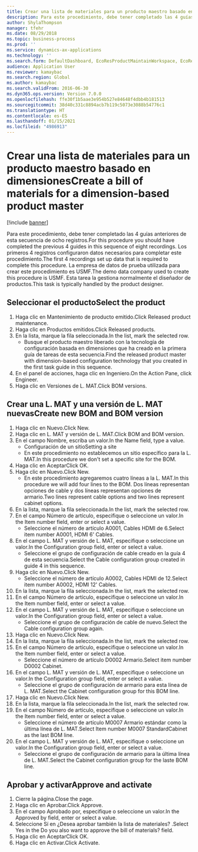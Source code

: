 ```yaml
---
title: Crear una lista de materiales para un producto maestro basado en dimensiones
description: Para este procedimiento, debe tener completado las 4 guías anteriores de esta secuencia de ocho registros.
author: ShylaThompson
manager: tfehr
ms.date: 08/29/2018
ms.topic: business-process
ms.prod: ''
ms.service: dynamics-ax-applications
ms.technology: ''
ms.search.form: DefaultDashboard, EcoResProductMaintainWorkspace, EcoResProductOpenCasesFormPart, EcoResProductDetailsExtended, BOMConsistOf, BOMTable, InventItemIdLookupSimple, HcmWorkerLookUp
audience: Application User
ms.reviewer: kamaybac
ms.search.region: Global
ms.author: kamaybac
ms.search.validFrom: 2016-06-30
ms.dyn365.ops.version: Version 7.0.0
ms.openlocfilehash: ffe30f1b5aae3e954b527e84648f4dbb4b181513
ms.sourcegitcommit: 38d40c331c8894acb7b119c5073e3088b54776c1
ms.translationtype: HT
ms.contentlocale: es-ES
ms.lasthandoff: 01/15/2021
ms.locfileid: "4986913"
---
```

# <a name="create-a-bill-of-materials-for-a-dimension-based-product-master"></a><span data-ttu-id="3f806-103">Crear una lista de materiales para un producto maestro basado en dimensiones</span><span class="sxs-lookup"><span data-stu-id="3f806-103">Create a bill of materials for a dimension-based product master</span></span>

[!include [banner](../../includes/banner.md)]

<span data-ttu-id="3f806-104">Para este procedimiento, debe tener completado las 4 guías anteriores de esta secuencia de ocho registros.</span><span class="sxs-lookup"><span data-stu-id="3f806-104">For this procedure you should have completed the previous 4 guides in this sequence of eight recordings.</span></span> <span data-ttu-id="3f806-105">Los primeros 4 registros configuraron datos necesarios para completar este procedimiento.</span><span class="sxs-lookup"><span data-stu-id="3f806-105">The first 4 recordings set up data that is required to complete this procedure.</span></span> <span data-ttu-id="3f806-106">La empresa de datos de prueba utilizada para crear este procedimiento es USMF.</span><span class="sxs-lookup"><span data-stu-id="3f806-106">The demo data company used to create this procedure is USMF.</span></span> <span data-ttu-id="3f806-107">Esta tarea la gestiona normalmente el diseñador de productos.</span><span class="sxs-lookup"><span data-stu-id="3f806-107">This task is typically handled by the product designer.</span></span>


## <a name="select-the-product"></a><span data-ttu-id="3f806-108">Seleccionar el producto</span><span class="sxs-lookup"><span data-stu-id="3f806-108">Select the product</span></span>
1. <span data-ttu-id="3f806-109">Haga clic en Mantenimiento de producto emitido.</span><span class="sxs-lookup"><span data-stu-id="3f806-109">Click Released product maintenance.</span></span>
2. <span data-ttu-id="3f806-110">Haga clic en Productos emitidos.</span><span class="sxs-lookup"><span data-stu-id="3f806-110">Click Released products.</span></span>
3. <span data-ttu-id="3f806-111">En la lista, marque la fila seleccionada.</span><span class="sxs-lookup"><span data-stu-id="3f806-111">In the list, mark the selected row.</span></span>
    * <span data-ttu-id="3f806-112">Busque el producto maestro liberado con la tecnología de configuración basada en dimensiones que ha creado en la primera guía de tareas de esta secuencia.</span><span class="sxs-lookup"><span data-stu-id="3f806-112">Find the released product master with dimension-based configuration technology that you created in the first task guide in this sequence.</span></span>  
4. <span data-ttu-id="3f806-113">En el panel de acciones, haga clic en Ingeniero.</span><span class="sxs-lookup"><span data-stu-id="3f806-113">On the Action Pane, click Engineer.</span></span>
5. <span data-ttu-id="3f806-114">Haga clic en Versiones de L. MAT.</span><span class="sxs-lookup"><span data-stu-id="3f806-114">Click BOM versions.</span></span>

## <a name="create-new-bom-and-bom-version"></a><span data-ttu-id="3f806-115">Crear una L. MAT y una versión de L. MAT nuevas</span><span class="sxs-lookup"><span data-stu-id="3f806-115">Create new BOM and BOM version</span></span>
1. <span data-ttu-id="3f806-116">Haga clic en Nuevo.</span><span class="sxs-lookup"><span data-stu-id="3f806-116">Click New.</span></span>
2. <span data-ttu-id="3f806-117">Haga clic en L. MAT y versión de L. MAT.</span><span class="sxs-lookup"><span data-stu-id="3f806-117">Click BOM and BOM version.</span></span>
3. <span data-ttu-id="3f806-118">En el campo Nombre, escriba un valor.</span><span class="sxs-lookup"><span data-stu-id="3f806-118">In the Name field, type a value.</span></span>
    * <span data-ttu-id="3f806-119">Configuración de un sitio</span><span class="sxs-lookup"><span data-stu-id="3f806-119">Setting a site</span></span>  
    * <span data-ttu-id="3f806-120">En este procedimiento no establecemos un sitio específico para la L. MAT.</span><span class="sxs-lookup"><span data-stu-id="3f806-120">In this procedure we don't set a specific site for the BOM.</span></span>  
4. <span data-ttu-id="3f806-121">Haga clic en Aceptar</span><span class="sxs-lookup"><span data-stu-id="3f806-121">Click OK.</span></span>
5. <span data-ttu-id="3f806-122">Haga clic en Nuevo.</span><span class="sxs-lookup"><span data-stu-id="3f806-122">Click New.</span></span>
    * <span data-ttu-id="3f806-123">En este procedimiento agregaremos cuatro líneas a la L. MAT.</span><span class="sxs-lookup"><span data-stu-id="3f806-123">In this procedure we will add four lines to the BOM.</span></span> <span data-ttu-id="3f806-124">Dos líneas representan opciones de cable y dos líneas representan opciones de armario.</span><span class="sxs-lookup"><span data-stu-id="3f806-124">Two lines represent cable options and two lines represent cabinet options.</span></span>  
6. <span data-ttu-id="3f806-125">En la lista, marque la fila seleccionada.</span><span class="sxs-lookup"><span data-stu-id="3f806-125">In the list, mark the selected row.</span></span>
7. <span data-ttu-id="3f806-126">En el campo Número de artículo, especifique o seleccione un valor.</span><span class="sxs-lookup"><span data-stu-id="3f806-126">In the Item number field, enter or select a value.</span></span>
    * <span data-ttu-id="3f806-127">Seleccione el número de artículo A0001, Cables HDMI de 6.</span><span class="sxs-lookup"><span data-stu-id="3f806-127">Select item number A0001, HDMI 6' Cables.</span></span>  
8. <span data-ttu-id="3f806-128">En el campo L. MAT y versión de L. MAT, especifique o seleccione un valor.</span><span class="sxs-lookup"><span data-stu-id="3f806-128">In the Configuration group field, enter or select a value.</span></span>
    * <span data-ttu-id="3f806-129">Seleccione el grupo de configuración de cable creado en la guía 4 de esta secuencia.</span><span class="sxs-lookup"><span data-stu-id="3f806-129">Select the Cable configuration group created in guide 4 in this sequence.</span></span>  
9. <span data-ttu-id="3f806-130">Haga clic en Nuevo.</span><span class="sxs-lookup"><span data-stu-id="3f806-130">Click New.</span></span>
    * <span data-ttu-id="3f806-131">Seleccione el número de artículo A0002, Cables HDMI de 12.</span><span class="sxs-lookup"><span data-stu-id="3f806-131">Select item number A0002, HDMI 12' Cables.</span></span>  
10. <span data-ttu-id="3f806-132">En la lista, marque la fila seleccionada.</span><span class="sxs-lookup"><span data-stu-id="3f806-132">In the list, mark the selected row.</span></span>
11. <span data-ttu-id="3f806-133">En el campo Número de artículo, especifique o seleccione un valor.</span><span class="sxs-lookup"><span data-stu-id="3f806-133">In the Item number field, enter or select a value.</span></span>
12. <span data-ttu-id="3f806-134">En el campo L. MAT y versión de L. MAT, especifique o seleccione un valor.</span><span class="sxs-lookup"><span data-stu-id="3f806-134">In the Configuration group field, enter or select a value.</span></span>
    * <span data-ttu-id="3f806-135">Seleccione el grupo de configuración de cable de nuevo.</span><span class="sxs-lookup"><span data-stu-id="3f806-135">Select the Cable configuration group again.</span></span>  
13. <span data-ttu-id="3f806-136">Haga clic en Nuevo.</span><span class="sxs-lookup"><span data-stu-id="3f806-136">Click New.</span></span>
14. <span data-ttu-id="3f806-137">En la lista, marque la fila seleccionada.</span><span class="sxs-lookup"><span data-stu-id="3f806-137">In the list, mark the selected row.</span></span>
15. <span data-ttu-id="3f806-138">En el campo Número de artículo, especifique o seleccione un valor.</span><span class="sxs-lookup"><span data-stu-id="3f806-138">In the Item number field, enter or select a value.</span></span>
    * <span data-ttu-id="3f806-139">Seleccione el número de artículo D0002 Armario.</span><span class="sxs-lookup"><span data-stu-id="3f806-139">Select item number D0002 Cabinet.</span></span>  
16. <span data-ttu-id="3f806-140">En el campo L. MAT y versión de L. MAT, especifique o seleccione un valor.</span><span class="sxs-lookup"><span data-stu-id="3f806-140">In the Configuration group field, enter or select a value.</span></span>
    * <span data-ttu-id="3f806-141">Seleccione el grupo de configuración de armario para esta línea de L. MAT.</span><span class="sxs-lookup"><span data-stu-id="3f806-141">Select the Cabinet configuration group for this BOM line.</span></span>  
17. <span data-ttu-id="3f806-142">Haga clic en Nuevo.</span><span class="sxs-lookup"><span data-stu-id="3f806-142">Click New.</span></span>
18. <span data-ttu-id="3f806-143">En la lista, marque la fila seleccionada.</span><span class="sxs-lookup"><span data-stu-id="3f806-143">In the list, mark the selected row.</span></span>
19. <span data-ttu-id="3f806-144">En el campo Número de artículo, especifique o seleccione un valor.</span><span class="sxs-lookup"><span data-stu-id="3f806-144">In the Item number field, enter or select a value.</span></span>
    * <span data-ttu-id="3f806-145">Seleccione el número de artículo M0007 Armario estándar como la última línea de L. MAT.</span><span class="sxs-lookup"><span data-stu-id="3f806-145">Select Item number M0007 StandardCabinet as the last BOM line.</span></span>  
20. <span data-ttu-id="3f806-146">En el campo L. MAT y versión de L. MAT, especifique o seleccione un valor.</span><span class="sxs-lookup"><span data-stu-id="3f806-146">In the Configuration group field, enter or select a value.</span></span>
    * <span data-ttu-id="3f806-147">Seleccione el grupo de configuración de armario para la última línea de L. MAT.</span><span class="sxs-lookup"><span data-stu-id="3f806-147">Select the Cabinet configuration group for the laste BOM line.</span></span>  

## <a name="approve-and-activate"></a><span data-ttu-id="3f806-148">Aprobar y activar</span><span class="sxs-lookup"><span data-stu-id="3f806-148">Approve and activate</span></span>
1. <span data-ttu-id="3f806-149">Cierre la página.</span><span class="sxs-lookup"><span data-stu-id="3f806-149">Close the page.</span></span>
2. <span data-ttu-id="3f806-150">Haga clic en Aprobar.</span><span class="sxs-lookup"><span data-stu-id="3f806-150">Click Approve.</span></span>
3. <span data-ttu-id="3f806-151">En el campo Aprobado por, especifique o seleccione un valor.</span><span class="sxs-lookup"><span data-stu-id="3f806-151">In the Approved by field, enter or select a value.</span></span>
4. <span data-ttu-id="3f806-152">Seleccione Sí en ¿Desea aprobar también la lista de materiales? .</span><span class="sxs-lookup"><span data-stu-id="3f806-152">Select Yes in the Do you also want to approve the bill of materials? field.</span></span>
5. <span data-ttu-id="3f806-153">Haga clic en Aceptar</span><span class="sxs-lookup"><span data-stu-id="3f806-153">Click OK.</span></span>
6. <span data-ttu-id="3f806-154">Haga clic en Activar.</span><span class="sxs-lookup"><span data-stu-id="3f806-154">Click Activate.</span></span>

